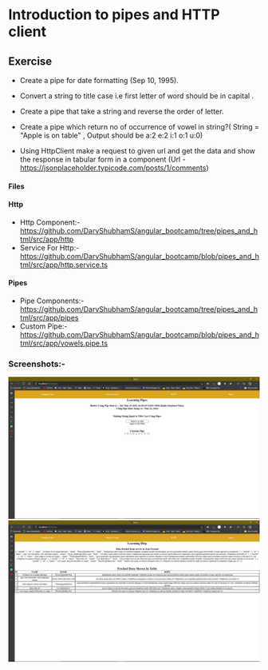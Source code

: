# Introduction to pipes and HTTP client

## Exercise

- Create a pipe for date formatting (Sep 10, 1995).

- Convert a string  to title case i.e first letter of word should be in capital . 

- Create a pipe that take a string and reverse the order of letter.

- Create a pipe which return no of occurrence  of vowel in string?( String =  "Apple is on table" , Output should be a:2 e:2 i:1 o:1 u:0)

- Using HttpClient make a request to given url and  get the data and show the response in tabular form in a component (Url - https://jsonplaceholder.typicode.com/posts/1/comments)


#### Files

#### Http
- Http Component:- https://github.com/DarvShubhamS/angular_bootcamp/tree/pipes_and_html/src/app/http
- Service For Http:- https://github.com/DarvShubhamS/angular_bootcamp/blob/pipes_and_html/src/app/http.service.ts


#### Pipes

- Pipe Components:- https://github.com/DarvShubhamS/angular_bootcamp/tree/pipes_and_html/src/app/pipes
- Custom Pipe:- https://github.com/DarvShubhamS/angular_bootcamp/blob/pipes_and_html/src/app/vowels.pipe.ts


### Screenshots:-

<img src="https://github.com/DarvShubhamS/angular_bootcamp/blob/pipes_and_html/src/assets/ss/ss6.JPG" />
<img src="https://github.com/DarvShubhamS/angular_bootcamp/blob/pipes_and_html/src/assets/ss/ss7.JPG" />
